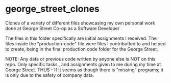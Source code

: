 # george_street_clones
Clones of a variety of different files showcasing my own personal work done at George Street Co-op as a Software Developer

The files in this folder specifically are initial assignments I received.
The files inside the "production-code" file were files I contributted to and helped to create, being in the final production code folder for the George Street.

NOTE: Any data or previous code written by anyone else is NOT on this repo. Only specific tasks , and assignments given to me during my time at George Street.
THUS - If it seems as though there is "missing" programs; it is only due to the safety of company data.
